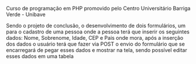 Curso de programação em PHP promovido pelo Centro Universitário Barriga Verde - Unibave

Sendo o projeto de conclusão, o desenvolvimento de dois formulários, um para o cadastro de uma pessoa onde a pessoa terá que inserir os seguintes dados:
Nome, Sobrenome, Idade, CEP e Pais onde mora, após a inserção dos dados o usuário terá que fazer via POST o envio do formulário que se encarregará de pegar esses dados e mostrar na tela, sendo possível editar esses dados em uma tabela
